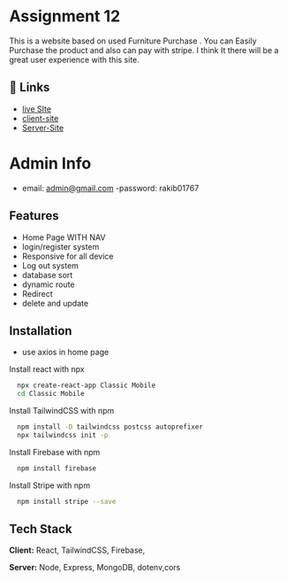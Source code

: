 # Assignment 12

This is a website based on  used Furniture Purchase . You can Easily Purchase the product and also can pay with stripe. I think It there will be a great user experience with this site. 

## 🔗 Links
- [live SIte](https://minimal-furniture-d40b5.web.app/)
- [client-site](https://github.com/programming-hero-web-course-4/b612-used-products-resale-clients-side-RakibHasan03)
- [Server-Site](https://github.com/programming-hero-web-course-4/b612-used-products-resale-server-side-RakibHasan03)

# Admin Info
- email: admin@gmail.com
-password: rakib01767

## Features

- Home Page WITH NAV
- login/register system
- Responsive for all device
- Log out system
- database sort
- dynamic route
- Redirect
- delete and update


## Installation

- use axios in home page

Install react with npx

```bash
  npx create-react-app Classic Mobile
  cd Classic Mobile
``` 
Install TailwindCSS with npm
```bash
  npm install -D tailwindcss postcss autoprefixer
  npx tailwindcss init -p
```
Install Firebase with npm
```bash
  npm install firebase
```
Install Stripe with npm
```bash
  npm install stripe --save
```

## Tech Stack

**Client:** React, TailwindCSS, Firebase,

**Server:** Node, Express, MongoDB, dotenv,cors


